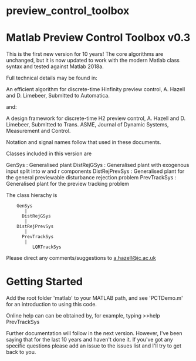 # preview_control_toolbox
Matlab Preview Control Toolbox v0.3
===================================

This is the first new version for 10 years! The core algorithms are unchanged, but it is now updated to work with the modern Matlab class syntax and tested against Matlab 2018a. 

Full technical details may be found in: 

An efficient algorithm for discrete-time Hinfinity preview control, A. Hazell and D. Limebeer, Submitted to Automatica.

and:

A design framework for discrete-time H2 preview control, A. Hazell and D. Limebeer, Submitted to Trans. ASME, Journal of Dynamic Systems, Measurement and Control.

Notation and signal names follow that used in these documents.

Classes included in this version are

GenSys		: Generalised plant
DistRejGSys     : Generalised plant with exogenous input split into w and r components
DistRejPrevSys  : Generalised plant for the general previewable disturbance rejection problem
PrevTrackSys    : Generalised plant for the preview tracking problem

The class hierachy is

		GenSys
		   |		
	      DistRejGSys
		   |    
	    DistRejPrevSys
		   | 
	      PrevTrackSys
		   |
              LQRTrackSys   


Please direct any comments/suggestions to a.hazell@ic.ac.uk


Getting Started
===============

Add the root folder 'matlab' to your MATLAB path, and see 'PCTDemo.m' for an introduction to using this code.

Online help can can be obtained by, for example, typing 
	>>help PrevTrackSys

Further documentation will follow in the next version. However, I've been saying that for the last 10 years and haven't done it. If you've got any specific questions please add an issue to the issues list and I'll try to get back to you.


